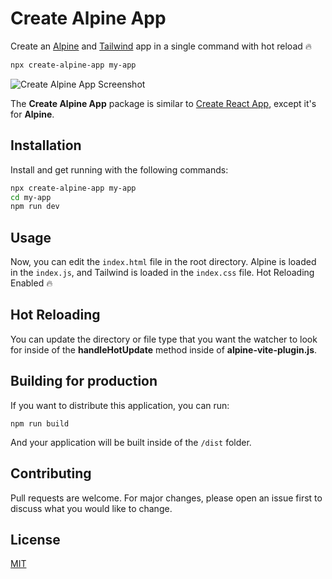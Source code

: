 # Create Alpine App

Create an [Alpine](https://alpinejs.dev) and [Tailwind](https://tailwindcss.com) app in a single command with hot reload 🔥

```bash
npx create-alpine-app my-app
```

![Create Alpine App Screenshot](https://cdn.devdojo.com/images/june2023/create-react-app.jpeg)

The **Create Alpine App** package is similar to [Create React App](https://create-react-app.dev/), except it's for **Alpine**. 

## Installation

Install and get running with the following commands:

```bash
npx create-alpine-app my-app
cd my-app
npm run dev
```

## Usage

Now, you can edit the `index.html` file in the root directory. Alpine is loaded in the `index.js`, and Tailwind is loaded in the `index.css` file. Hot Reloading Enabled 🔥

## Hot Reloading

You can update the directory or file type that you want the watcher to look for inside of the **handleHotUpdate** method inside of **alpine-vite-plugin.js**.

## Building for production

If you want to distribute this application, you can run:

```
npm run build
```

And your application will be built inside of the `/dist` folder.

## Contributing

Pull requests are welcome. For major changes, please open an issue first
to discuss what you would like to change.

## License

[MIT](https://choosealicense.com/licenses/mit/)